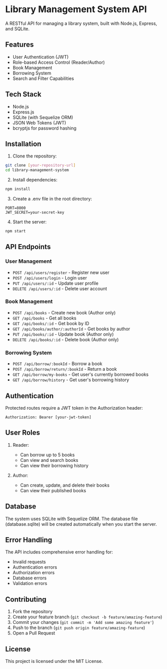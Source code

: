 # Library Management System API

A RESTful API for managing a library system, built with Node.js, Express, and SQLite.

## Features

- User Authentication (JWT)
- Role-based Access Control (Reader/Author)
- Book Management
- Borrowing System
- Search and Filter Capabilities

## Tech Stack

- Node.js
- Express.js
- SQLite (with Sequelize ORM)
- JSON Web Tokens (JWT)
- bcryptjs for password hashing

## Installation

1. Clone the repository:
```bash
git clone [your-repository-url]
cd library-management-system
```

2. Install dependencies:
```bash
npm install
```

3. Create a .env file in the root directory:
```env
PORT=8000
JWT_SECRET=your-secret-key
```

4. Start the server:
```bash
npm start
```

## API Endpoints

### User Management
- `POST /api/users/register` - Register new user
- `POST /api/users/login` - Login user
- `PUT /api/users/:id` - Update user profile
- `DELETE /api/users/:id` - Delete user account

### Book Management
- `POST /api/books` - Create new book (Author only)
- `GET /api/books` - Get all books
- `GET /api/books/:id` - Get book by ID
- `GET /api/books/author/:authorId` - Get books by author
- `PUT /api/books/:id` - Update book (Author only)
- `DELETE /api/books/:id` - Delete book (Author only)

### Borrowing System
- `POST /api/borrow/:bookId` - Borrow a book
- `POST /api/borrow/return/:bookId` - Return a book
- `GET /api/borrow/my-books` - Get user's currently borrowed books
- `GET /api/borrow/history` - Get user's borrowing history

## Authentication

Protected routes require a JWT token in the Authorization header:
```
Authorization: Bearer [your-jwt-token]
```

## User Roles

1. Reader:
   - Can borrow up to 5 books
   - Can view and search books
   - Can view their borrowing history

2. Author:
   - Can create, update, and delete their books
   - Can view their published books

## Database

The system uses SQLite with Sequelize ORM. The database file (database.sqlite) will be created automatically when you start the server.

## Error Handling

The API includes comprehensive error handling for:
- Invalid requests
- Authentication errors
- Authorization errors
- Database errors
- Validation errors

## Contributing

1. Fork the repository
2. Create your feature branch (`git checkout -b feature/amazing-feature`)
3. Commit your changes (`git commit -m 'Add some amazing feature'`)
4. Push to the branch (`git push origin feature/amazing-feature`)
5. Open a Pull Request

## License

This project is licensed under the MIT License.
